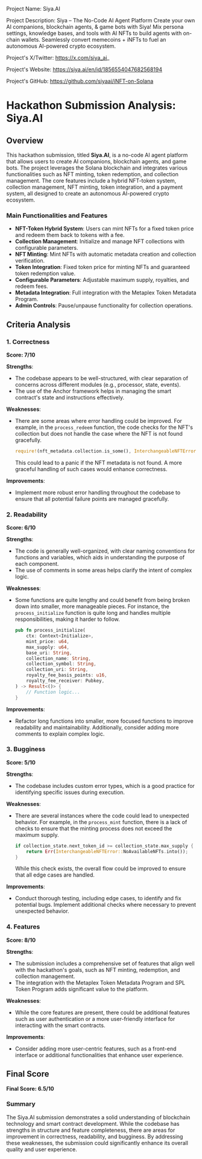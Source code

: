 
Project Name: Siya.AI


Project Description: Siya – The No-Code AI Agent Platform 
Create your own AI companions, blockchain agents, & game bots with Siya! 
Mix persona settings, knowledge bases, and tools with AI NFTs to build agents with on-chain wallets. Seamlessly convert memecoins + iNFTs to fuel an autonomous AI-powered crypto ecosystem.


Project's X/Twitter: https://x.com/siya_ai_


Project's Website: https://siya.ai/en/id/1856554047682568194


Project's GitHub: https://github.com/siyaai/iNFT-on-Solana






# Hackathon Submission Analysis: Siya.AI

## Overview
This hackathon submission, titled **Siya.AI**, is a no-code AI agent platform that allows users to create AI companions, blockchain agents, and game bots. The project leverages the Solana blockchain and integrates various functionalities such as NFT minting, token redemption, and collection management. The core features include a hybrid NFT-token system, collection management, NFT minting, token integration, and a payment system, all designed to create an autonomous AI-powered crypto ecosystem.

### Main Functionalities and Features
- **NFT-Token Hybrid System**: Users can mint NFTs for a fixed token price and redeem them back to tokens with a fee.
- **Collection Management**: Initialize and manage NFT collections with configurable parameters.
- **NFT Minting**: Mint NFTs with automatic metadata creation and collection verification.
- **Token Integration**: Fixed token price for minting NFTs and guaranteed token redemption value.
- **Configurable Parameters**: Adjustable maximum supply, royalties, and redeem fees.
- **Metadata Integration**: Full integration with the Metaplex Token Metadata Program.
- **Admin Controls**: Pause/unpause functionality for collection operations.

## Criteria Analysis

### 1. Correctness
**Score: 7/10**

**Strengths**: 
- The codebase appears to be well-structured, with clear separation of concerns across different modules (e.g., processor, state, events).
- The use of the Anchor framework helps in managing the smart contract's state and instructions effectively.

**Weaknesses**: 
- There are some areas where error handling could be improved. For example, in the `process_redeem` function, the code checks for the NFT's collection but does not handle the case where the NFT is not found gracefully.
  
  ```rust
  require!(nft_metadata.collection.is_some(), InterchangeableNFTError::InvalidCollectionNFT);
  ```

  This could lead to a panic if the NFT metadata is not found. A more graceful handling of such cases would enhance correctness.

**Improvements**: 
- Implement more robust error handling throughout the codebase to ensure that all potential failure points are managed gracefully.

### 2. Readability
**Score: 6/10**

**Strengths**: 
- The code is generally well-organized, with clear naming conventions for functions and variables, which aids in understanding the purpose of each component.
- The use of comments in some areas helps clarify the intent of complex logic.

**Weaknesses**: 
- Some functions are quite lengthy and could benefit from being broken down into smaller, more manageable pieces. For instance, the `process_initialize` function is quite long and handles multiple responsibilities, making it harder to follow.

  ```rust
  pub fn process_initialize(
      ctx: Context<Initialize>,
      mint_price: u64,
      max_supply: u64,
      base_uri: String,
      collection_name: String,
      collection_symbol: String,
      collection_uri: String,
      royalty_fee_basis_points: u16,
      royalty_fee_receiver: Pubkey,
  ) -> Result<()> {
      // Function logic...
  }
  ```

**Improvements**: 
- Refactor long functions into smaller, more focused functions to improve readability and maintainability. Additionally, consider adding more comments to explain complex logic.

### 3. Bugginess
**Score: 5/10**

**Strengths**: 
- The codebase includes custom error types, which is a good practice for identifying specific issues during execution.

**Weaknesses**: 
- There are several instances where the code could lead to unexpected behavior. For example, in the `process_mint` function, there is a lack of checks to ensure that the minting process does not exceed the maximum supply.

  ```rust
  if collection_state.next_token_id >= collection_state.max_supply {
      return Err(InterchangeableNFTError::NoAvailableNFTs.into());
  }
  ```

  While this check exists, the overall flow could be improved to ensure that all edge cases are handled.

**Improvements**: 
- Conduct thorough testing, including edge cases, to identify and fix potential bugs. Implement additional checks where necessary to prevent unexpected behavior.

### 4. Features
**Score: 8/10**

**Strengths**: 
- The submission includes a comprehensive set of features that align well with the hackathon's goals, such as NFT minting, redemption, and collection management.
- The integration with the Metaplex Token Metadata Program and SPL Token Program adds significant value to the platform.

**Weaknesses**: 
- While the core features are present, there could be additional features such as user authentication or a more user-friendly interface for interacting with the smart contracts.

**Improvements**: 
- Consider adding more user-centric features, such as a front-end interface or additional functionalities that enhance user experience.

## Final Score
**Final Score: 6.5/10**

### Summary
The Siya.AI submission demonstrates a solid understanding of blockchain technology and smart contract development. While the codebase has strengths in structure and feature completeness, there are areas for improvement in correctness, readability, and bugginess. By addressing these weaknesses, the submission could significantly enhance its overall quality and user experience.